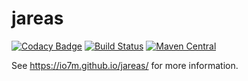 jareas
===

[![Codacy Badge](https://api.codacy.com/project/badge/Grade/4748fbba13eb4fa49ea1e629d33fce5c)](https://www.codacy.com/app/github_79/jareas?utm_source=github.com&utm_medium=referral&utm_content=io7m/jareas&utm_campaign=badger)
[![Build Status](https://travis-ci.org/io7m/jareas.svg?branch=master)](https://travis-ci.org/io7m/jareas)
[![Maven Central](https://maven-badges.herokuapp.com/maven-central/com.io7m.jareas/io7m-jareas/badge.png)](https://maven-badges.herokuapp.com/maven-central/com.io7m.jareas/io7m-jareas)

See https://io7m.github.io/jareas/ for more information.
